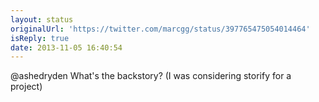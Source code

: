 ```yaml
---
layout: status
originalUrl: 'https://twitter.com/marcgg/status/397765475054014464'
isReply: true
date: 2013-11-05 16:40:54
---
```


@ashedryden What's the backstory? (I was considering storify for a project)

